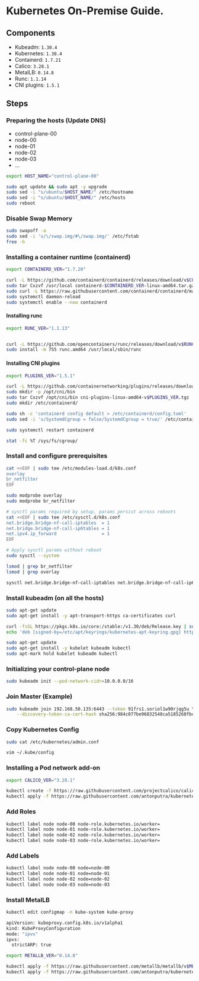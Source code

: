 # Kubernetes On-Premise Guide.

## Components

- Kubeadm: `1.30.4`
- Kubernetes: `1.30.4`
- Containerd: `1.7.21`
- Calico: `3.28.1`
- MetalLB: `0.14.8`
- Runc: `1.1.14`
- CNI plugins: `1.5.1`

## Steps

### Preparing the hosts (Update DNS)

- control-plane-00
- node-00
- node-01
- node-02
- node-03
- ...

```sh
export HOST_NAME="control-plane-00"

sudo apt update && sudo apt -y upgrade
sudo sed -i "s/ubuntu/$HOST_NAME/" /etc/hostname
sudo sed -i "s/ubuntu/$HOST_NAME/" /etc/hosts
sudo reboot
```

### Disable Swap Memory

```sh
sudo swapoff -a
sudo sed -i 's/\/swap.img/#\/swap.img/' /etc/fstab
free -h
```

### Installing a container runtime (containerd)

```sh
export CONTAINERD_VER="1.7.20"

curl -L https://github.com/containerd/containerd/releases/download/v$CONTAINERD_VER/containerd-$CONTAINERD_VER-linux-amd64.tar.gz -o containerd-$CONTAINERD_VER-linux-amd64.tar.gz
sudo tar Cxzvf /usr/local containerd-$CONTAINERD_VER-linux-amd64.tar.gz
sudo curl -L https://raw.githubusercontent.com/containerd/containerd/main/containerd.service -o /lib/systemd/system/containerd.service
sudo systemctl daemon-reload
sudo systemctl enable --now containerd
```

#### Installing runc

```sh
export RUNC_VER="1.1.13"


curl -L https://github.com/opencontainers/runc/releases/download/v$RUNC_VER/runc.amd64 -o runc.amd64
sudo install -m 755 runc.amd64 /usr/local/sbin/runc
```

#### Installing CNI plugins

```sh
export PLUGINS_VER="1.5.1"

curl -L https://github.com/containernetworking/plugins/releases/download/v$PLUGINS_VER/cni-plugins-linux-amd64-v$PLUGINS_VER.tgz -o cni-plugins-linux-amd64-v$PLUGINS_VER.tgz
sudo mkdir -p /opt/cni/bin
sudo tar Cxzvf /opt/cni/bin cni-plugins-linux-amd64-v$PLUGINS_VER.tgz
sudo mkdir /etc/containerd/

sudo sh -c 'containerd config default > /etc/containerd/config.toml'
sudo sed -i 's/SystemdCgroup = false/SystemdCgroup = true/' /etc/containerd/config.toml

sudo systemctl restart containerd

stat -fc %T /sys/fs/cgroup/
```

### Install and configure prerequisites

```sh
cat <<EOF | sudo tee /etc/modules-load.d/k8s.conf
overlay
br_netfilter
EOF

sudo modprobe overlay
sudo modprobe br_netfilter

# sysctl params required by setup, params persist across reboots
cat <<EOF | sudo tee /etc/sysctl.d/k8s.conf
net.bridge.bridge-nf-call-iptables  = 1
net.bridge.bridge-nf-call-ip6tables = 1
net.ipv4.ip_forward                 = 1
EOF

# Apply sysctl params without reboot
sudo sysctl --system

lsmod | grep br_netfilter
lsmod | grep overlay

sysctl net.bridge.bridge-nf-call-iptables net.bridge.bridge-nf-call-ip6tables net.ipv4.ip_forward
```

### Install kubeadm (on all the hosts)

```sh
sudo apt-get update
sudo apt-get install -y apt-transport-https ca-certificates curl

curl -fsSL https://pkgs.k8s.io/core:/stable:/v1.30/deb/Release.key | sudo gpg --dearmor -o /etc/apt/keyrings/kubernetes-apt-keyring.gpg
echo 'deb [signed-by=/etc/apt/keyrings/kubernetes-apt-keyring.gpg] https://pkgs.k8s.io/core:/stable:/v1.30/deb/ /' | sudo tee /etc/apt/sources.list.d/kubernetes.list

sudo apt-get update
sudo apt-get install -y kubelet kubeadm kubectl
sudo apt-mark hold kubelet kubeadm kubectl
```

### Initializing your control-plane node

```sh
sudo kubeadm init --pod-network-cidr=10.0.0.0/16
```

### Join Master (Example)

```sh
sudo kubeadm join 192.168.50.135:6443 --token 91frs1.soriol1w90rjqg5u \
	--discovery-token-ca-cert-hash sha256:984c077be96832548ca5185268fbc37804b6ce19799c54c53ba1973ead6b611c
```

### Copy Kubernetes Config

```sh
sudo cat /etc/kubernetes/admin.conf

vim ~/.kube/config
```

### Installing a Pod network add-on

```sh
export CALICO_VER="3.28.1"

kubectl create -f https://raw.githubusercontent.com/projectcalico/calico/v$CALICO_VER/manifests/tigera-operator.yaml
kubectl apply -f https://raw.githubusercontent.com/antonputra/kubernetes-on-premise/main/calico.yaml
```

### Add Roles

```sh
kubectl label node node-00 node-role.kubernetes.io/worker=
kubectl label node node-01 node-role.kubernetes.io/worker=
kubectl label node node-02 node-role.kubernetes.io/worker=
kubectl label node node-03 node-role.kubernetes.io/worker=
```

### Add Labels

```sh
kubectl label node node-00 node=node-00
kubectl label node node-01 node=node-01
kubectl label node node-02 node=node-02
kubectl label node node-03 node=node-03
```

### Install MetalLB

```sh
kubectl edit configmap -n kube-system kube-proxy

apiVersion: kubeproxy.config.k8s.io/v1alpha1
kind: KubeProxyConfiguration
mode: "ipvs"
ipvs:
  strictARP: true

export METALLB_VER="0.14.8"

kubectl apply -f https://raw.githubusercontent.com/metallb/metallb/v$METALLB_VER/config/manifests/metallb-native.yaml
kubectl apply -f https://raw.githubusercontent.com/antonputra/kubernetes-on-premise/main/metallb.yaml
```
